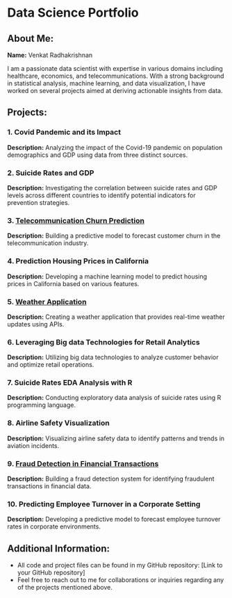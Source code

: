 # Data Science Portfolio

## About Me:
**Name:** Venkat Radhakrishnan

I am a passionate data scientist with expertise in various domains including healthcare, economics, and telecommunications. With a strong background in statistical analysis, machine learning, and data visualization, I have worked on several projects aimed at deriving actionable insights from data.

## Projects:

### 1. Covid Pandemic and its Impact
**Description:** Analyzing the impact of the Covid-19 pandemic on population demographics and GDP using data from three distinct sources.

### 2. Suicide Rates and GDP
**Description:** Investigating the correlation between suicide rates and GDP levels across different countries to identify potential indicators for prevention strategies.

### 3. [Telecommunication Churn Prediction](https://github.com/krishvenkatin/TelecomChurn)
**Description:** Building a predictive model to forecast customer churn in the telecommunication industry.

### 4. Prediction Housing Prices in California
**Description:** Developing a machine learning model to predict housing prices in California based on various features.

### 5. [Weather Application](https://github.com/krishvenkatin/WeatherForecast)
**Description:** Creating a weather application that provides real-time weather updates using APIs.

### 6. Leveraging Big data Technologies for Retail Analytics
**Description:** Utilizing big data technologies to analyze customer behavior and optimize retail operations.

### 7. Suicide Rates EDA Analysis with R
**Description:** Conducting exploratory data analysis of suicide rates using R programming language.

### 8. Airline Safety Visualization
**Description:** Visualizing airline safety data to identify patterns and trends in aviation incidents.

### 9. [Fraud Detection in Financial Transactions](https://github.com/krishvenkatin/CreditCardFraudDetection)
**Description:** Building a fraud detection system for identifying fraudulent transactions in financial data.

### 10. Predicting Employee Turnover in a Corporate Setting
**Description:** Developing a predictive model to forecast employee turnover rates in corporate environments.

## Additional Information:
- All code and project files can be found in my GitHub repository: [Link to your GitHub repository]
- Feel free to reach out to me for collaborations or inquiries regarding any of the projects mentioned above.

